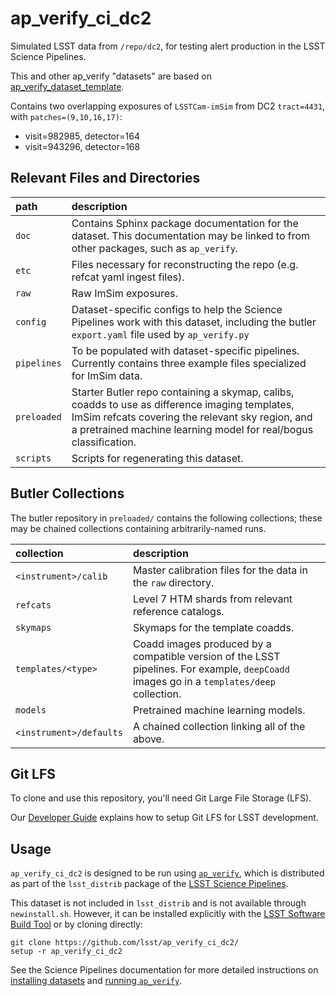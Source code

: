 ap_verify_ci_dc2
================

Simulated LSST data from `/repo/dc2`, for testing alert production in the LSST Science Pipelines.

This and other ap_verify "datasets" are based on  [ap_verify_dataset_template](https://github.com/lsst-dm/ap_verify_dataset_template).

Contains two overlapping exposures of `LSSTCam-imSim` from DC2 `tract=4431`, with `patches=(9,10,16,17)`:

* visit=982985, detector=164
* visit=943296, detector=168

Relevant Files and Directories
------------------------------
path                  | description
:---------------------|:-----------------------------
`doc`                 | Contains Sphinx package documentation for the dataset. This documentation may be linked to from other packages, such as `ap_verify`.
`etc`                 | Files necessary for reconstructing the repo (e.g. refcat yaml ingest files).
`raw`                 | Raw ImSim exposures.
`config`              | Dataset-specific configs to help the Science Pipelines work with this dataset, including the butler `export.yaml` file used by `ap_verify.py`
`pipelines`           | To be populated with dataset-specific pipelines. Currently contains three example files specialized for ImSim data.
`preloaded`           | Starter Butler repo containing a skymap, calibs, coadds to use as difference imaging templates, ImSim refcats covering the relevant sky region, and a pretrained machine learning model for real/bogus classification.
`scripts`             | Scripts for regenerating this dataset.

Butler Collections
------------------

The butler repository in `preloaded/` contains the following collections; these may be chained collections containing arbitrarily-named runs.

collection              | description
:-----------------------|:-----------------------------
`<instrument>/calib`    | Master calibration files for the data in the `raw` directory.
`refcats`               | Level 7 HTM shards from relevant reference catalogs.
`skymaps`               | Skymaps for the template coadds.
`templates/<type>`      | Coadd images produced by a compatible version of the LSST pipelines. For example, `deepCoadd` images go in a `templates/deep` collection.
`models`                | Pretrained machine learning models.
`<instrument>/defaults` | A chained collection linking all of the above.

Git LFS
-------

To clone and use this repository, you'll need Git Large File Storage (LFS).

Our [Developer Guide](http://developer.lsst.io/en/latest/tools/git_lfs.html) explains how to setup Git LFS for LSST development.

Usage
-----

`ap_verify_ci_dc2` is designed to be run using [`ap_verify`](https://pipelines.lsst.io/modules/lsst.ap.verify/), which is distributed as part of the `lsst_distrib` package of the [LSST Science Pipelines](https://pipelines.lsst.io/).

This dataset is not included in `lsst_distrib` and is not available through `newinstall.sh`.
However, it can be installed explicitly with the [LSST Software Build Tool](https://developer.lsst.io/stack/lsstsw.html) or by cloning directly:

    git clone https://github.com/lsst/ap_verify_ci_dc2/
    setup -r ap_verify_ci_dc2

See the Science Pipelines documentation for more detailed instructions on [installing datasets](https://pipelines.lsst.io/modules/lsst.ap.verify/datasets-install.html) and [running `ap_verify`](https://pipelines.lsst.io/modules/lsst.ap.verify/running.html).
